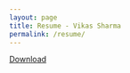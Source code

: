 ```yaml
---
layout: page
title: Resume - Vikas Sharma
permalink: /resume/
---
```

<a href="/resume.pdf?{{ site.time}}" target="_blank">Download</a>
<object data="../resume.pdf?{{ site.time}}" width="100%" height="1000" type="application/pdf"></object>
